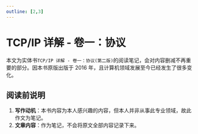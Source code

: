 ```yaml
---
outline: [2,3]
---
```

# TCP/IP 详解 - 卷一：协议

本文为实体书`TCP/IP 详解 - 卷一：协议(第二版)`的阅读笔记，会对内容删减不再重要的部分。因本书原版出版于 2016 年，且计算机领域发展至今已经发生了很多变化。

## 阅读前说明


1.  **写作动机**：本书内容为本人感兴趣的内容，但本人并非从事此专业领域，故此作文为笔记。
2.  **文章内容**：作为笔记，不会将原文全部内容记录下来。


<!--@include: ./comput-tcpip-protocols-Chapter_1.md-->
<!--@include: ./comput-tcpip-protocols-Chapter_2.md-->
